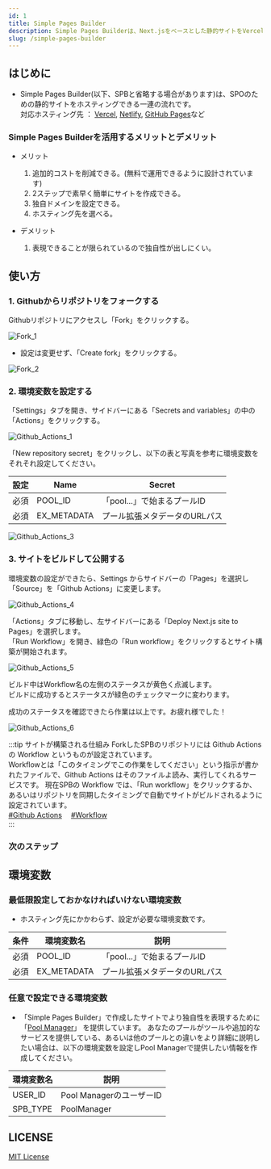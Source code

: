 ```yaml
---
id: 1
title: Simple Pages Builder
description: Simple Pages Builderは、Next.jsをベースとした静的サイトをVercelにホスティングできる一連の流れです。
slug: /simple-pages-builder
---
```


## はじめに
- Simple Pages Builder(以下、SPBと省略する場合があります)は、SPOのための静的サイトをホスティングできる一連の流れです。  
対応ホスティング先 ： [Vercel](https://vercel.com/), [Netlify](https://www.netlify.com/), [GitHub Pages](https://docs.github.com/ja/pages/getting-started-with-github-pages/about-github-pages)など  

### Simple Pages Builderを活用するメリットとデメリット
- メリット
  1. 追加的コストを削減できる。(無料で運用できるように設計されています)
  2. 2ステップで素早く簡単にサイトを作成できる。
  3. 独自ドメインを設定できる。
  4. ホスティング先を選べる。

- デメリット
  1. 表現できることが限られているので独自性が出しにくい。

## 使い方
### 1. Githubからリポジトリをフォークする
Githubリポジトリにアクセスし「Fork」をクリックする。  

![Fork_1](/img/poolmanager/spb_github_fork_1.png)  

- 設定は変更せず、「Create fork」をクリックする。  

![Fork_2](/img/poolmanager/spb_github_fork_2.png)  

### 2. 環境変数を設定する
「Settings」タブを開き、サイドバーにある「Secrets and variables」の中の「Actions」をクリックする。  

![Github_Actions_1](/img/poolmanager/github_actions_1.png)  

「New repository secret」をクリックし、以下の表と写真を参考に環境変数をそれそれ設定してください。  

|  設定  |  Name  | Secret  |
|  ----  |  ----  |  --- |
|  必須  |  POOL_ID  | 「pool...」で始まるプールID  |
|  必須  |  EX_METADATA  | プール拡張メタデータのURLパス  |

![Github_Actions_3](/img/poolmanager/github_actions_3.png)  

### 3. サイトをビルドして公開する
環境変数の設定ができたら、Settings からサイドバーの「Pages」を選択し「Source」を「Github Actions」に変更します。

![Github_Actions_4](/img/poolmanager/github_actions_5.png)  

「Actions」タブに移動し、左サイドバーにある「Deploy Next.js site to Pages」を選択します。  
「Run Workflow」を開き、緑色の「Run workflow」をクリックするとサイト構築が開始されます。

![Github_Actions_5](/img/poolmanager/github_actions_4.png)  

ビルド中はWorkflow名の左側のステータスが黄色く点滅します。  
ビルドに成功するとステータスが緑色のチェックマークに変わります。

成功のステータスを確認できたら作業は以上です。お疲れ様でした！

![Github_Actions_6](/img/poolmanager/github_actions_6.png)  

:::tip サイトが構築される仕組み
ForkしたSPBのリポジトリには Github Actions の Workflow というものが設定されています。  
Workflowとは「このタイミングでこの作業をしてください」という指示が書かれたファイルで、Github Actions はそのファイルよ読み、実行してくれるサービスです。
現在SPBの Workflow では、「Run workflow」をクリックするか、あるいはリポジトリを同期したタイミングで自動でサイトがビルドされるように設定されています。  
[#Github Actions](https://docs.github.com/ja/actions)　
[#Workflow](https://docs.github.com/ja/actions/using-workflows/workflow-syntax-for-github-actions)  
:::

### 次のステップ


## 環境変数
### 最低限設定しておかなければいけない環境変数
- ホスティング先にかかわらず、設定が必要な環境変数です。

|  条件  |  環境変数名  | 説明  |
|  ----  |  ----  |  --- |
|  必須  |  POOL_ID  | 「pool...」で始まるプールID  |
|  必須  |  EX_METADATA  | プール拡張メタデータのURLパス  |

### 任意で設定できる環境変数
- 「Simple Pages Builder」で作成したサイトでより独自性を表現するために「[Pool Manager](https://poolmanager.vercel.app/)」 を提供しています。
あなたのプールがツールや追加的なサービスを提供している、あるいは他のプールとの違いをより詳細に説明したい場合は、以下の環境変数を設定しPool Managerで提供したい情報を作成してください。

|  環境変数名  | 説明  |
|  ----  |  --- |
|  USER_ID  | Pool ManagerのユーザーID |
|  SPB_TYPE  | PoolManager |

## LICENSE
[MIT License](https://github.com/449sabu/poolmanager-spb/blob/main/LICENSE)  
